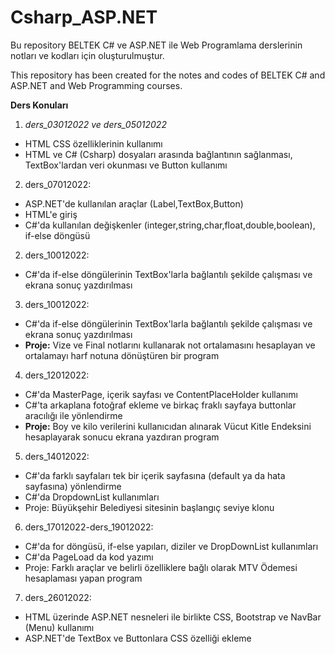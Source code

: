 # Csharp_ASP.NET
Bu repository BELTEK C# ve ASP.NET ile Web Programlama derslerinin notları ve kodları için oluşturulmuştur.

This repository has been created for the notes and codes of BELTEK C# and ASP.NET and Web Programming courses. 

**Ders Konuları**

1. *ders_03012022 ve ders_05012022*

+ HTML CSS özelliklerinin kullanımı
+ HTML ve C# (Csharp) dosyaları arasında bağlantının sağlanması, TextBox'lardan veri okunması ve Button kullanımı

2. ders_07012022: 

+ ASP.NET'de kullanılan araçlar (Label,TextBox,Button)
+ HTML'e giriş
+ C#'da kullanılan değişkenler (integer,string,char,float,double,boolean), if-else döngüsü

2. ders_10012022: 

+ C#'da if-else döngülerinin TextBox'larla bağlantılı şekilde çalışması ve ekrana sonuç yazdırılması

3. ders_10012022: 

+ C#'da if-else döngülerinin TextBox'larla bağlantılı şekilde çalışması ve ekrana sonuç yazdırılması 
+ **Proje:** Vize ve Final notlarını kullanarak not ortalamasını hesaplayan ve ortalamayı harf notuna dönüştüren bir program

4. ders_12012022: 

+ C#'da MasterPage, içerik sayfası ve ContentPlaceHolder kullanımı
+ C#'ta arkaplana fotoğraf ekleme ve birkaç fraklı sayfaya buttonlar aracılığı ile yönlendirme
+ **Proje:** Boy ve kilo verilerini kullanıcıdan alınarak Vücut Kitle Endeksini hesaplayarak sonucu ekrana yazdıran program 

5. ders_14012022: 

+ C#'da farklı sayfaları tek bir içerik sayfasına (default ya da hata sayfasına) yönlendirme
+ C#'da DropdownList kullanımları
+ Proje: Büyükşehir Belediyesi sitesinin başlangıç seviye klonu

6. ders_17012022-ders_19012022: 

+ C#'da for döngüsü, if-else yapıları, diziler ve DropDownList kullanımları
+ C#'da PageLoad da kod yazımı
+ Proje: Farklı araçlar ve belirli özelliklere bağlı olarak MTV Ödemesi hesaplaması yapan program

7. ders_26012022: 

+ HTML üzerinde ASP.NET nesneleri ile birlikte CSS, Bootstrap ve NavBar (Menu) kullanımı
+ ASP.NET'de TextBox ve Buttonlara CSS özelliği ekleme
